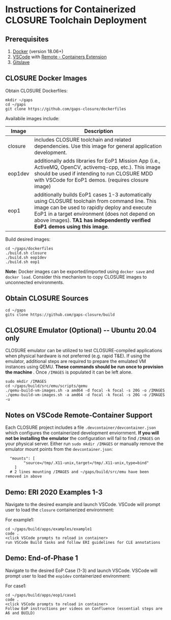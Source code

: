 # Instructions for Containerized CLOSURE Toolchain Deployment
## Prerequisites
1. [Docker](https://www.docker.com/) (version 18.06+) 
2. [VSCode](https://code.visualstudio.com/) with [Remote - Containers Extension](https://code.visualstudio.com/docs/remote/containers)
3. [Gitslave](http://gitslave.sourceforge.net)

## CLOSURE Docker Images
Obtain CLOSURE Dockerfiles:
```
mkdir ~/gaps
cd ~/gaps
git clone https://github.com/gaps-closure/dockerfiles
```

Availabile images include:

Image  | Description 
---------- | ----------------- 
closure    | includes CLOSURE toolchain and related dependencies. Use this image for general application development. 
eop1dev    | additionally adds libraries for EoP1 Mission App (i.e., ActiveMQ, OpenCV, activemq-cpp, etc.). This image should be used if intending to run CLOSURE MDD with VSCode for EoP1 demos. (requires closure image)
eop1       | additionally builds EoP1 cases 1-3 automatically using CLOSURE toolchain from command line. This image can be used to rapidly deploy and execute EoP1 in a target environment (does not depend on above images). <b>TA1 has independently verified EoP1 demos using this image</b>. 

Build desired images:
```
cd ~/gaps/dockerfiles
./build.sh closure 
./build.sh eop1dev
./build.sh eop1
```
<b>Note:</b> Docker images can be exported/imported using `docker save` and `docker load`. Consider this mechanism to copy CLOSURE images to unconnected environments.

## Obtain CLOSURE Sources
```
cd ~/gaps
gits clone https://github.com/gaps-closure/build
```

## CLOSURE Emulator (Optional) -- Ubuntu 20.04 only
CLOSURE emulator can be utilized to test CLOSURE-compiled applications when physical hardware is not preferred (e.g. rapid T&E). If using the emulator, additional steps are required to prepare the emulated VM instances using QEMU. <b> These commands should be run once to provision the machine </b>. Once `/IMAGES` is populated it can be left alone.
```
sudo mkdir /IMAGES
cd ~/gaps/build/src/emu/scripts/qemu
./qemu-build-vm-images.sh -a amd64 -d focal -k focal -s 20G -o /IMAGES
./qemu-build-vm-images.sh -a amd64 -d focal -k focal -s 20G -o /IMAGES -u
```

## Notes on VSCode Remote-Container Support
Each CLOSURE project includes a file `.devcontainer/devcontainer.json` which configures the containerized development enviornment. 
<b> If you will not be installing the emulator</b> the configuration will fail to find `/IMAGES` on your physical server. Either run `sudo mkdir /IMAGES` or manually remove the emulator mount points from the `devcontainer.json`:
``` 
  "mounts": [
		"source=/tmp/.X11-unix,target=/tmp/.X11-unix,type=bind"
	]
  # 2 lines mounting /IMAGES and ~/gaps/build/src/emu have been removed in above
```

## Demo: ERI 2020 Examples 1-3
Navigate to the desired example and launch VSCode. VSCode will prompt user to load the `closure` containerized environment:

For example1:
```
cd ~/gaps/build/apps/examples/example1
code .
<click VSCode prompts to reload in container>
run VSCode Build tasks and follow ERI guidelines for CLE annotations
```

## Demo: End-of-Phase 1
Navigate to the desired EoP Case (1-3) and launch VSCode. VSCode will prompt user to load the `eop1dev` containerized environment:

For case1:
```
cd ~/gaps/build/apps/eop1/case1
code .
<click VSCode prompts to reload in container>
Follow EoP instructions per videos on Confluence (essential steps are A6 and BUILD)
```

